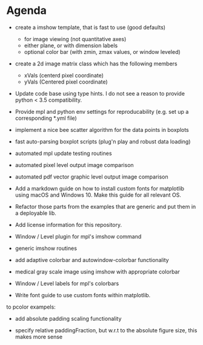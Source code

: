 # Agenda

* create a imshow template, that is fast to use (good defaults)
	* for image viewing (not quantitative axes)
	* either plane, or with dimension labels
	* optional color bar (with zmin, zmax values, or window leveled)

* create a 2d image matrix class which has the following members
	* xVals (centerd pixel coordinate)
    * yVals (Centered pixel coordinate)

* Update code base using type hints. I do not see a reason to provide python < 3.5 compatibility.

* Provide mpl and python env settings for reproducability (e.g. set up a corresponding *.yml file)

* implement a nice bee scatter algorithm for the data points in 
boxplots

* fast auto-parsing boxplot scripts (plug'n play and robust data loading)

* automated mpl update testing routines

* automated pixel level output image comparison

* automated pdf vector graphic level output image comparison

* Add a markdown guide on how to install custom fonts for matplotlib using macOS and Windows 10. Make this guide for all relevant OS.

* Refactor those parts from the examples that are generic and put them in a deployable lib.

* Add license information for this repository.

* Window / Level plugin for mpl's imshow command

* generic imshow routines

* add adaptive colorbar and autowindow-colorbar functionality

* medical gray scale image using imshow with appropriate colorbar

* Window / Level labels for mpl's colorbars

* Write font guide to use custom fonts within matplotlib.

to pcolor exampels:
* add absolute padding scaling functionality

* specify relative paddingFraction, but w.r.t to the absolute figure size, this makes
more sense
